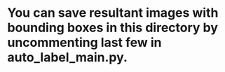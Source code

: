 # You can save resultant images with bounding boxes in this directory by uncommenting last few in auto_label_main.py.

